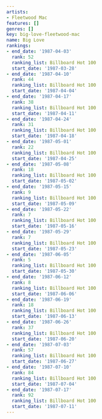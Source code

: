```yaml
---
artists:
- Fleetwood Mac
features: []
genres: []
key: big-love-fleetwood-mac
name: Big Love
rankings:
- end_date: '1987-04-03'
  rank: 52
  ranking_list: Billboard Hot 100
  start_date: '1987-03-28'
- end_date: '1987-04-10'
  rank: 44
  ranking_list: Billboard Hot 100
  start_date: '1987-04-04'
- end_date: '1987-04-17'
  rank: 38
  ranking_list: Billboard Hot 100
  start_date: '1987-04-11'
- end_date: '1987-04-24'
  rank: 31
  ranking_list: Billboard Hot 100
  start_date: '1987-04-18'
- end_date: '1987-05-01'
  rank: 22
  ranking_list: Billboard Hot 100
  start_date: '1987-04-25'
- end_date: '1987-05-08'
  rank: 18
  ranking_list: Billboard Hot 100
  start_date: '1987-05-02'
- end_date: '1987-05-15'
  rank: 9
  ranking_list: Billboard Hot 100
  start_date: '1987-05-09'
- end_date: '1987-05-22'
  rank: 7
  ranking_list: Billboard Hot 100
  start_date: '1987-05-16'
- end_date: '1987-05-29'
  rank: 7
  ranking_list: Billboard Hot 100
  start_date: '1987-05-23'
- end_date: '1987-06-05'
  rank: 5
  ranking_list: Billboard Hot 100
  start_date: '1987-05-30'
- end_date: '1987-06-12'
  rank: 8
  ranking_list: Billboard Hot 100
  start_date: '1987-06-06'
- end_date: '1987-06-19'
  rank: 18
  ranking_list: Billboard Hot 100
  start_date: '1987-06-13'
- end_date: '1987-06-26'
  rank: 37
  ranking_list: Billboard Hot 100
  start_date: '1987-06-20'
- end_date: '1987-07-03'
  rank: 57
  ranking_list: Billboard Hot 100
  start_date: '1987-06-27'
- end_date: '1987-07-10'
  rank: 84
  ranking_list: Billboard Hot 100
  start_date: '1987-07-04'
- end_date: '1987-07-17'
  rank: 92
  ranking_list: Billboard Hot 100
  start_date: '1987-07-11'
---
```


